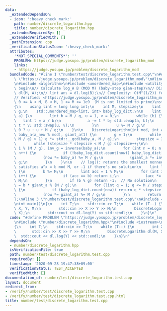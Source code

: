 ```yaml
---
data:
  _extendedDependsOn:
  - icon: ':heavy_check_mark:'
    path: number/discrete_logarithm.hpp
    title: number/discrete_logarithm.hpp
  _extendedRequiredBy: []
  _extendedVerifiedWith: []
  _pathExtension: cpp
  _verificationStatusIcon: ':heavy_check_mark:'
  attributes:
    '*NOT_SPECIAL_COMMENTS*': ''
    PROBLEM: https://judge.yosupo.jp/problem/discrete_logarithm_mod
    links:
    - https://judge.yosupo.jp/problem/discrete_logarithm_mod
  bundledCode: "#line 1 \"number/test/discrete_logarithm.test.cpp\"\n#define PROBLEM\
    \ \"https://judge.yosupo.jp/problem/discrete_logarithm_mod\"\n#line 2 \"number/discrete_logarithm.hpp\"\
    \n#include <algorithm>\n#include <unordered_map>\n#include <utility>\n\n// CUT\
    \ begin\n// Calculate log_A B (MOD M) (baby-step gian-step)\n// DiscreteLogarithm\
    \ dl(M, A);\n// lint ans = dl.log(B);\n// Complexity: O(M^(1/2)) for each query\n\
    // Verified: <https://judge.yosupo.jp/problem/discrete_logarithm_mod>\n// Constraints:\
    \ 0 <= A < M, B < M, 1 <= M <= 1e9  (M is not limited to prime)\nstruct DiscreteLogarithm\n\
    {\n    using lint = long long int;\n    int M, stepsize;\n    lint baby_a, giant_a,\
    \ g;\n    std::unordered_map<lint, int> baby_log_dict;\n\n    lint inverse(lint\
    \ a) {\n        lint b = M / g, u = 1, v = 0;\n        while (b) {\n         \
    \   lint t = a / b;\n            a -= t * b; std::swap(a, b);\n            u -=\
    \ t * v; std::swap(u, v);\n        }\n        u %= M / g;\n        return u >=\
    \ 0 ? u : u + M / g;\n    }\n\n    DiscreteLogarithm(int mod, int a_new) : M(mod),\
    \ baby_a(a_new % mod), giant_a(1) {\n        g = 1;\n        while (std::__gcd(baby_a,\
    \ M / g) > 1) g *= std::__gcd(baby_a, M / g);\n        stepsize = 32;  // lg(MAX_M)\n\
    \        while (stepsize * stepsize < M / g) stepsize++;\n\n        lint now =\
    \ 1 % (M / g), inv_g = inverse(baby_a);\n        for (int n = 0; n < stepsize;\
    \ n++) {\n            if (!baby_log_dict.count(now)) baby_log_dict[now] = n;\n\
    \            (now *= baby_a) %= M / g;\n            (giant_a *= inv_g) %= M /\
    \ g;\n        }\n    }\n\n    // log(): returns the smallest nonnegative x that\
    \ satisfies a^x = b mod M, or -1 if there's no solution\n    lint log(lint b)\
    \ {\n        b %= M;\n        lint acc = 1 % M;\n        for (int i = 0; i < stepsize;\
    \ i++) {\n            if (acc == b) return i;\n            (acc *= baby_a) %=\
    \ M;\n        }\n        if (b % g) return -1;  // No solution\n        lint now\
    \ = b * giant_a % (M / g);\n        for (lint q = 1; q <= M / stepsize + 1; q++)\
    \ {\n            if (baby_log_dict.count(now)) return q * stepsize + baby_log_dict[now];\n\
    \            (now *= giant_a) %= M / g;\n        }\n        return -1;\n    }\n\
    };\n#line 3 \"number/test/discrete_logarithm.test.cpp\"\n#include <iostream>\n\
    \nint main()\n{\n    int T;\n    std::cin >> T;\n    while (T--) {\n        int\
    \ X, Y, M;\n        std::cin >> X >> Y >> M;\n        DiscreteLogarithm dl(M,\
    \ X);\n        std::cout << dl.log(Y) << std::endl;\n    }\n}\n"
  code: "#define PROBLEM \"https://judge.yosupo.jp/problem/discrete_logarithm_mod\"\
    \n#include \"number/discrete_logarithm.hpp\"\n#include <iostream>\n\nint main()\n\
    {\n    int T;\n    std::cin >> T;\n    while (T--) {\n        int X, Y, M;\n \
    \       std::cin >> X >> Y >> M;\n        DiscreteLogarithm dl(M, X);\n      \
    \  std::cout << dl.log(Y) << std::endl;\n    }\n}\n"
  dependsOn:
  - number/discrete_logarithm.hpp
  isVerificationFile: true
  path: number/test/discrete_logarithm.test.cpp
  requiredBy: []
  timestamp: '2020-09-28 19:47:38+09:00'
  verificationStatus: TEST_ACCEPTED
  verifiedWith: []
documentation_of: number/test/discrete_logarithm.test.cpp
layout: document
redirect_from:
- /verify/number/test/discrete_logarithm.test.cpp
- /verify/number/test/discrete_logarithm.test.cpp.html
title: number/test/discrete_logarithm.test.cpp
---
```

